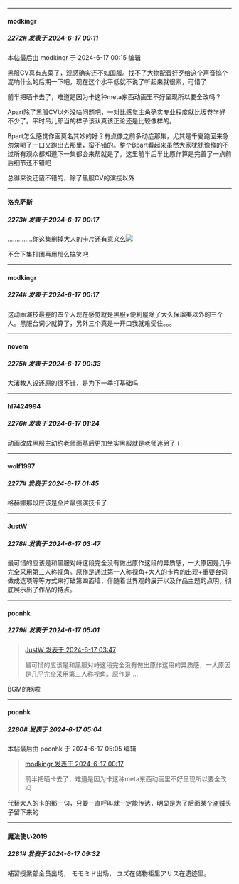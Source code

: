 ﻿
*****

####  modkingr  
##### 2272#       发表于 2024-6-17 00:11

 本帖最后由 modkingr 于 2024-6-17 00:15 编辑 

黑服CV真有点菜了，观感确实还不如国服。找不了大物配音好歹给这个声音搞个混响什么的后期一下吧，现在这个水平低就不说了听起来就很素，可惜了

前半把晒卡去了，难道是因为卡这种meta东西动画里不好呈现所以要全改吗？

Apart除了黑服CV以外没啥问题吧，一对比感觉主角确实专业程度就比坂卷学好不少了。平时吊儿郎当的样子该认真该正论还是比较像样的。

Bpart怎么感觉作画莫名其妙的好？有点像之前多动症那集，尤其是千夏跑回来急匆匆喝了一口又跑出去那里，蛮不错的。整个Bpart看起来虽然大家犹犹豫豫的不过所有观众都知道下一集都会来帮就是了。这里前半后半比原作算是完善了一点前后细节还不错吧

总得来说还蛮不错的，除了黑服CV的演技以外


*****

####  洛克萨斯  
##### 2273#       发表于 2024-6-17 00:17

..............你这集删掉大人的卡片还有意义么<img src="https://static.saraba1st.com/image/smiley/face2017/067.png" referrerpolicy="no-referrer">

不会下集打团再用那么搞笑吧

*****

####  modkingr  
##### 2274#       发表于 2024-6-17 00:17

这动画演技最差的四个人现在感觉就是黑服+便利屋除了大久保瑠美以外的三个人。黑服台词少就算了，另外三个真是一开口我就难受住。。。


*****

####  novem  
##### 2275#       发表于 2024-6-17 00:33

大渚教人设还原的很不错，是为下一季打基础吗


*****

####  hl7424994  
##### 2276#       发表于 2024-6-17 01:24

动画改成黑服主动约老师面基后更加坐实黑服就是老师迷弟了 (


*****

####  wolf1997  
##### 2277#       发表于 2024-6-17 01:45

格赫娜那段应该是全片最强演技卡了


*****

####  JustW  
##### 2278#       发表于 2024-6-17 03:47

最可惜的应该是和黑服对峙这段完全没有做出原作这段的异质感，一大原因是几乎完全采用第三人称视角。原作是通过第一人称视角+大人的卡片的出现+重要台词做成选项等等方式来打破第四面墙，伴随着世界观的展开以及作品主题的点明，彻底展示出了作品的特点。


*****

####  poonhk  
##### 2279#       发表于 2024-6-17 05:01

<blockquote><a href="httphttps://bbs.saraba1st.com/2b/forum.php?mod=redirect&amp;goto=findpost&amp;pid=65264790&amp;ptid=2116038" target="_blank">JustW 发表于 2024-6-17 03:47</a>

最可惜的应该是和黑服对峙这段完全没有做出原作这段的异质感，一大原因是几乎完全采用第三人称视角。原作是 ...</blockquote>
BGM的锅啦


*****

####  poonhk  
##### 2280#       发表于 2024-6-17 05:04

 本帖最后由 poonhk 于 2024-6-17 05:05 编辑 
<blockquote><a href="httphttps://bbs.saraba1st.com/2b/forum.php?mod=redirect&amp;goto=findpost&amp;pid=65264029&amp;ptid=2116038" target="_blank">modkingr 发表于 2024-6-17 00:17</a>

前半把晒卡去了，难道是因为卡这种meta东西动画里不好呈现所以要全改吗</blockquote>
代替大人的卡的那一句，只要一直呼叫就一定能传达，明显是为了后面某个盗贼头子留下来的


*****

####  魔法使い2019  
##### 2281#       发表于 2024-6-17 09:32

補習授業部全员出场， モモミド出场， ユズ在储物柜里アリス在遗迹里。

